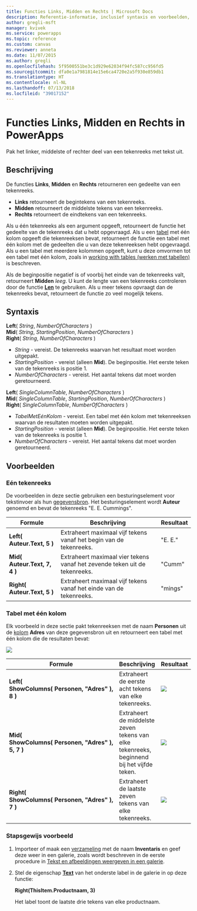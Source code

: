 ```yaml
---
title: Functies Links, Midden en Rechts | Microsoft Docs
description: Referentie-informatie, inclusief syntaxis en voorbeelden, voor de functies Links, Midden en Rechts in PowerApps
author: gregli-msft
manager: kvivek
ms.service: powerapps
ms.topic: reference
ms.custom: canvas
ms.reviewer: anneta
ms.date: 11/07/2015
ms.author: gregli
ms.openlocfilehash: 5f9500551be3c1d929e62034f94fc587cc956fd5
ms.sourcegitcommit: dfa0e1a7981814e15e6ca4720e2a5f930e859db1
ms.translationtype: HT
ms.contentlocale: nl-NL
ms.lasthandoff: 07/13/2018
ms.locfileid: "39017152"
---
```

# <a name="left-mid-and-right-functions-in-powerapps"></a>Functies Links, Midden en Rechts in PowerApps
Pak het linker, middelste of rechter deel van een tekenreeks met tekst uit.

## <a name="description"></a>Beschrijving
De functies **Links**, **Midden** en **Rechts** retourneren een gedeelte van een tekenreeks.

* **Links** retourneert de begintekens van een tekenreeks.
* **Midden** retourneert de middelste tekens van een tekenreeks.
* **Rechts** retourneert de eindtekens van een tekenreeks.

Als u één tekenreeks als een argument opgeeft, retourneert de functie het gedeelte van de tekenreeks dat u hebt opgevraagd. Als u een [tabel](../working-with-tables.md) met één kolom opgeeft die tekenreeksen bevat, retourneert de functie een tabel met één kolom met de gedeelten die u van deze tekenreeksen hebt opgevraagd. Als u een tabel met meerdere kolommen opgeeft, kunt u deze omvormen tot een tabel met één kolom, zoals in [working with tables (werken met tabellen)](../working-with-tables.md) is beschreven.

Als de beginpositie negatief is of voorbij het einde van de tekenreeks valt, retourneert **Midden** *leeg*.  U kunt de lengte van een tekenreeks controleren door de functie **[Len](function-len.md)** te gebruiken. Als u meer tekens opvraagt dan de tekenreeks bevat, retourneert de functie zo veel mogelijk tekens.

## <a name="syntax"></a>Syntaxis
**Left**( *String*, *NumberOfCharacters* )<br>**Mid**( *String*, *StartingPosition*, *NumberOfCharacters* )<br>**Right**( *String*, *NumberOfCharacters* )

* *String* - vereist. De tekenreeks waarvan het resultaat moet worden uitgepakt.
* *StartingPosition* - vereist (alleen **Mid**).  De beginpositie.  Het eerste teken van de tekenreeks is positie 1.
* *NumberOfCharacters* - vereist.  Het aantal tekens dat moet worden geretourneerd.

**Left**( *SingleColumnTable*, *NumberOfCharacters* )<br>**Mid**( *SingleColumnTable*, *StartingPosition*, *NumberOfCharacters* )<br>**Right**( *SingleColumnTable*, *NumberOfCharacters* )

* *TabelMetEénKolom* - vereist. Een tabel met één kolom met tekenreeksen waarvan de resultaten moeten worden uitgepakt.
* *StartingPosition* - vereist (alleen **Mid**).  De beginpositie.  Het eerste teken van de tekenreeks is positie 1.
* *NumberOfCharacters* - vereist.  Het aantal tekens dat moet worden geretourneerd.

## <a name="examples"></a>Voorbeelden
### <a name="single-string"></a>Eén tekenreeks
De voorbeelden in deze sectie gebruiken een besturingselement voor tekstinvoer als hun [gegevensbron](../working-with-data-sources.md). Het besturingselement wordt **Auteur** genoemd en bevat de tekenreeks "E. E. Cummings".

| Formule | Beschrijving | Resultaat |
| --- | --- | --- |
| **Left( Auteur.Text, 5 )** |Extraheert maximaal vijf tekens vanaf het begin van de tekenreeks. |"E. E." |
| **Mid( Auteur.Text, 7, 4 )** |Extraheert maximaal vier tekens vanaf het zevende teken uit de tekenreeks. |"Cumm" |
| **Right( Auteur.Text, 5 )** |Extraheert maximaal vijf tekens vanaf het einde van de tekenreeks. |"mings" |

### <a name="single-column-table"></a>Tabel met één kolom
Elk voorbeeld in deze sectie pakt tekenreeksen met de naam **Personen** uit de [kolom](../working-with-tables.md#columns) **Adres** van deze gegevensbron uit en retourneert een tabel met één kolom die de resultaten bevat:

![](media/function-left-mid-right/people-table.png)

| Formule | Beschrijving | Resultaat |
| --- | --- | --- |
| **Left( ShowColumns(&nbsp;Personen,&nbsp;"Adres"&nbsp;), 8 )** |Extraheert de eerste acht tekens van elke tekenreeks. |<style> img { max-width: none } </style> ![](media/function-left-mid-right/people-table-left.png) |
| **Mid( ShowColumns(&nbsp;Personen,&nbsp;"Adres"&nbsp;), 5, 7 )** |Extraheert de middelste zeven tekens van elke tekenreeks, beginnend bij het vijfde teken. |![](media/function-left-mid-right/people-table-mid.png) |
| **Right( ShowColumns(&nbsp;Personen,&nbsp;"Adres"&nbsp;), 7 )** |Extraheert de laatste zeven tekens van elke tekenreeks. |![](media/function-left-mid-right/people-table-right.png) |

### <a name="step-by-step-example"></a>Stapsgewijs voorbeeld
1. Importeer of maak een [verzameling](../working-with-data-sources.md#collections) met de naam **Inventaris** en geef deze weer in een galerie, zoals wordt beschreven in de eerste procedure in [Tekst en afbeeldingen weergeven in een galerie](../show-images-text-gallery-sort-filter.md).
2. Stel de eigenschap **[Text](../controls/properties-core.md)** van het onderste label in de galerie in op deze functie:
   
    **Right(ThisItem.Productnaam, 3)**
   
    Het label toont de laatste drie tekens van elke productnaam.

